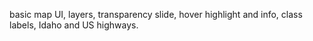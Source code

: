 basic map UI, layers, transparency slide, hover highlight and info, class labels, Idaho and US highways.
